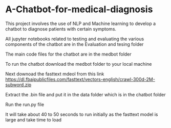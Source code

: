 # A-Chatbot-for-medical-diagnosis
This project involves the use of NLP and Machine learning to develop a chatbot to diagnose patients with certain symptoms.

All jupyter notebooks related to testing and evaluating the various components of the chatbot are in the Evaluation and tesing folder

The main code files for the chatbot are in the medbot folder

To run the chatbot download the medbot folder to your local machine

Next downoad the fasttext mdeol from this link https://dl.fbaipublicfiles.com/fasttext/vectors-english/crawl-300d-2M-subword.zip

Extract the .bin file and put it in the data folder which is in the chatbot folder

Run the run.py file

It will take about 40 to 50 seconds to run initially as the fasttext model is large and take time to load

